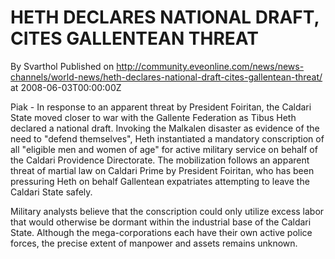 # HETH DECLARES NATIONAL DRAFT, CITES GALLENTEAN THREAT
By Svarthol
Published on http://community.eveonline.com/news/news-channels/world-news/heth-declares-national-draft-cites-gallentean-threat/ at 2008-06-03T00:00:00Z

Piak - In response to an apparent threat by President Foiritan, the Caldari State moved closer to war with the Gallente Federation as Tibus Heth declared a national draft. Invoking the Malkalen disaster as evidence of the need to "defend themselves", Heth instantiated a mandatory conscription of all "eligible men and women of age" for active military service on behalf of the Caldari Providence Directorate. The mobilization follows an apparent threat of martial law on Caldari Prime by President Foiritan, who has been pressuring Heth on behalf Gallentean expatriates attempting to leave the Caldari State safely.

Military analysts believe that the conscription could only utilize excess labor that would otherwise be dormant within the industrial base of the Caldari State. Although the mega-corporations each have their own active police forces, the precise extent of manpower and assets remains unknown.

